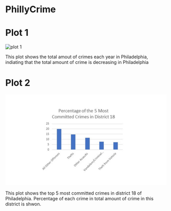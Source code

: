 # PhillyCrime


<h1> Plot 1 </h1>
<img src = 'https://github.com/xiaoyan2109/PhillyCrime/issues/1' alt = 'plot 1'/>
<p> This plot shows the total amout of crimes each year in Philadelphia, indiating that the total amount of crime is decreasing in Philadelphia</p>

<h1> Plot 2 </h1>
<img src ='https://github.com/xiaoyan2109/PhillyCrime/blob/master/plot2-5%20most%20committed%20crimes.jpg' alt = 'plot 2'/>
<p> This plot shows the top 5 most committed crimes in district 18 of Philadelphia. Percentage of each crime in total amount of crime in this district is shwon.</p>
